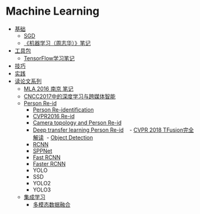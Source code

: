 # Machine Learning

- [基础](base/README.md)
  - [SGD](base/SGD.pdf)
  - [《机器学习（周志华）》笔记](melon/README.md)
- [工具包](kit/README.md)
  - [TensorFlow学习笔记](https://github.com/ahangchen/GDLNotes)
- [技巧](trick/README.md)
- [实践](pratice/ncs.md)
- [读论文系列](papers/README.md)
  - [MLA 2016 南京 笔记](papers/mla_2016.md)
  - [CNCC2017中的深度学习与跨媒体智能](papers/cncc_cv.md)
  - [Person Re-id](reid/README.md)
    - [Person Re-identification](reid/reid.md)
    - [CVPR2016 Re-id](reid/cvpr-reid.md)
    - [Camera topology and Person Re-id](reid/reid-topo.md)
    - [Deep transfer learning Person Re-id](reid/deep_transfer_learning_person_reid.md)
    - [CVPR 2018 TFusion完全解读](papers/TFusion.md)
  - [Object Detection](papers/detection/README.md)
    - [RCNN](papers/detection/rcnn.md)
    - [SPPNet](papers/detection/sppnet.md)
    - [Fast RCNN](papers/detection/fast_rcnn.md)
    - [Faster RCNN](papers/detection/faster_rcnn.md)
    - YOLO
    - SSD
    - YOLO2
    - YOLO3
  - [集成学习](essemble/README.md)
    - [多模态数据融合](Methodologies_for_Cross-Domain_Data_Fusion_An_Overview.pptx)
